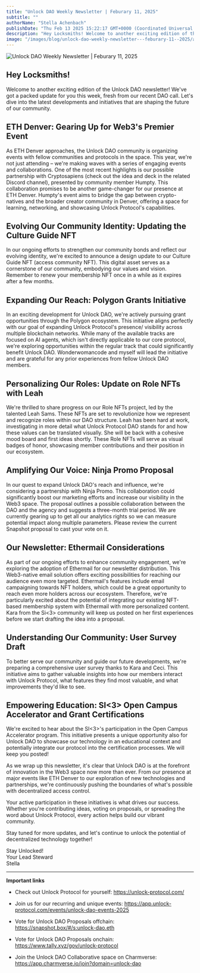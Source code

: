 ```yaml
---
title: "Unlock DAO Weekly Newsletter | Feburary 11, 2025"
subtitle: ""
authorName: "Stella Achenbach"
publishDate: "Thu Feb 13 2025 15:22:17 GMT+0000 (Coordinated Universal Time)"
description: "Hey Locksmiths! Welcome to another exciting edition of the Unlock DAO newsletter! We've got a packed update for you this week, fresh from our recent DAO call. Let's dive into the latest developments and initiatives that are shaping the future of our community. ETH Denver: Gearing Up for Web3's Premier Event. As ETH Denver approaches, the Unlock DAO community is organizing events with fellow communities and protocols in the space. This year, we're not just attending – we're making waves with a se"
image: "/images/blog/unlock-dao-weekly-newsletter---feburary-11--2025/aabc54e428c54b72570e40d94c9dda19.jpg"
---
```


![Unlock DAO Weekly Newsletter | Feburary 11, 2025](https://storage.googleapis.com/papyrus_images/aabc54e428c54b72570e40d94c9dda19.jpg)

<div class="relative header-and-anchor"><h2 id="h-hey-locksmiths">Hey Locksmiths!</h2></div><p>Welcome to another exciting edition of the Unlock DAO newsletter! We've got a packed update for you this week, fresh from our recent DAO call. Let's dive into the latest developments and initiatives that are shaping the future of our community.</p><div class="relative header-and-anchor"><h2 id="h-eth-denver-gearing-up-for-web3s-premier-event">ETH Denver: Gearing Up for Web3's Premier Event</h2></div><p>As ETH Denver approaches, the Unlock DAO community is organizing events with fellow communities and protocols in the space. This year, we're not just attending – we're making waves with a series of engaging events and collaborations. One of the most recent highlights is our possible partnership with Cryptosapiens (check out the idea and deck in the related Discord channel), presented by community member Humpty. This collaboration promises to be another game-changer for our presence at ETH Denver. Humpty's event aims to bridge the gap between crypto-natives and the broader creator community in Denver, offering a space for learning, networking, and showcasing Unlock Protocol's capabilities.</p><div class="relative header-and-anchor"><h2 id="h-evolving-our-community-identity-updating-the-culture-guide-nft">Evolving Our Community Identity: Updating the Culture Guide NFT</h2></div><p>In our ongoing efforts to strengthen our community bonds and reflect our evolving identity, we're excited to announce a design update to our Culture Guide NFT (access community NFT). This digital asset serves as a cornerstone of our community, embodying our values and vision. Remember to renew your membership NFT once in a while as it expires after a few months.</p><div class="relative header-and-anchor"><h2 id="h-expanding-our-reach-polygon-grants-initiative">Expanding Our Reach: Polygon Grants Initiative</h2></div><p>In an exciting development for Unlock DAO, we're actively pursuing grant opportunities through the Polygon ecosystem. This initiative aligns perfectly with our goal of expanding Unlock Protocol's presence/ visibility across multiple blockchain networks. While many of the available tracks are focused on AI agents, which isn't directly applicable to our core protocol, we're exploring opportunities within the regular track that could significantly benefit Unlock DAO. Wonderwomancode and myself will lead the initiative and are grateful for any prior experiences from fellow Unlock DAO members.</p><div class="relative header-and-anchor"><h2 id="h-personalizing-our-roles-update-on-role-nfts-with-leah">Personalizing Our Roles: Update on Role NFTs with Leah</h2></div><p>We're thrilled to share progress on our Role NFTs project, led by the talented Leah Sams. These NFTs are set to revolutionize how we represent and recognize roles within our DAO structure. Leah has been hard at work, investigating in more detail what Unlock Protocol DAO stands for and how these values can be translated visually. She will be back with a cohesive mood board and first ideas shortly. These Role NFTs will serve as visual badges of honor, showcasing member contributions and their position in our ecosystem.</p><div class="relative header-and-anchor"><h2 id="h-amplifying-our-voice-ninja-promo-proposal">Amplifying Our Voice: Ninja Promo Proposal</h2></div><p>In our quest to expand Unlock DAO's reach and influence, we're considering a partnership with Ninja Promo. This collaboration could significantly boost our marketing efforts and increase our visibility in the Web3 space. The proposal outlines a possible collaboration between the DAO and the agency and suggests a three-month trial period. We are currently gearing up to get all our analytics rights so we can measure potential impact along multiple parameters. Please review the current Snapshot proposal to cast your vote on it.</p><div class="relative header-and-anchor"><h2 id="h-our-newsletter-ethermail-considerations">Our Newsletter: Ethermail Considerations</h2></div><p>As part of our ongoing efforts to enhance community engagement, we're exploring the adoption of Ethermail for our newsletter distribution. This Web3-native email solution offers exciting possibilities for reaching our audience even more targeted. Ethermail's features include email campaigning towards NFT holders, which could be a great opportunity to reach even more holders across our ecosystem. Therefore, we're particularly excited about the potential of integrating our existing NFT-based membership system with Ethermail with more personalized content. Kara from the Si&lt;3&gt; community will keep us posted on her first experiences before we start drafting the idea into a proposal.</p><div class="relative header-and-anchor"><h2 id="h-understanding-our-community-user-survey-draft">Understanding Our Community: User Survey Draft</h2></div><p>To better serve our community and guide our future developments, we're preparing a comprehensive user survey thanks to Kara and Ceci. This initiative aims to gather valuable insights into how our members interact with Unlock Protocol, what features they find most valuable, and what improvements they'd like to see.</p><div class="relative header-and-anchor"><h2 id="h-empowering-education-siless3greater-open-campus-accelerator-and-grant-certifications">Empowering Education: SI&lt;3&gt; Open Campus Accelerator and Grant Certifications</h2></div><p>We're excited to hear about the SI&lt;3&gt;'s participation in the Open Campus Accelerator program. This initiative presents a unique opportunity also for Unlock DAO to showcase our technology in an educational context and potentially integrate our protocol into the certification processes. We will keep you posted!</p><p>As we wrap up this newsletter, it's clear that Unlock DAO is at the forefront of innovation in the Web3 space now more than ever. From our presence at major events like ETH Denver to our exploration of new technologies and partnerships, we're continuously pushing the boundaries of what's possible with decentralized access control.</p><p>Your active participation in these initiatives is what drives our success. Whether you're contributing ideas, voting on proposals, or spreading the word about Unlock Protocol, every action helps build our vibrant community.</p><p>Stay tuned for more updates, and let's continue to unlock the potential of decentralized technology together!</p><p>Stay Unlocked!<br>Your Lead Steward<br>Stella</p><hr><p><strong>Important links</strong></p><ul><li><p>Check out Unlock Protocol for yourself: <a target="_blank" rel="noopener noreferrer nofollow ugc" class="dont-break-out" href="https://unlock-protocol.com/">https://unlock-protocol.com/</a></p></li><li><p>Join us for our recurring and unique events: <a target="_blank" rel="noopener noreferrer nofollow ugc" class="dont-break-out" href="https://app.unlock-protocol.com/events/unlock-dao-events-2025">https://app.unlock-protocol.com/events/unlock-dao-events-2025</a></p></li><li><p>Vote for Unlock DAO Proposals offchain: <a target="_blank" rel="noopener noreferrer nofollow ugc" class="dont-break-out" href="https://snapshot.box/#/s:unlock-dao.eth￼Vote">https://snapshot.box/#/s:unlock-dao.eth</a></p></li><li><p>Vote for Unlock DAO Proposals onchain: <a target="_blank" rel="noopener noreferrer nofollow ugc" class="dont-break-out" href="https://www.tally.xyz/gov/unlock-protocol">https://www.tally.xyz/gov/unlock-protocol</a></p></li><li><p>Join the Unlock DAO Collaborative space on Charmverse: <a target="_blank" rel="noopener noreferrer nofollow ugc" class="dont-break-out" href="https://app.charmverse.io/join?domain=unlock-dao">https://app.charmverse.io/join?domain=unlock-dao</a></p></li></ul><p></p>